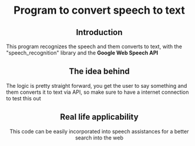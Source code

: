 
<h1 align="center"> Program to convert speech to text </h1>
<h2 align="center"> Introduction</h2>
<p> This program recognizes the speech and them converts to text, with the "speech_recognition" library and the <strong> Google Web Speech API</strong> </p>
<h2 align="center"> The idea behind</h2>
<p> The logic is pretty straight forward, you get the user to say something and them converts it to text via API, so make sure to have a internet connection to test this out</p>
<h2 align="center"> Real life applicability</h2>
<p align="center"> This code can be easily incorporated into speech assistances for a better search into the web </p>

